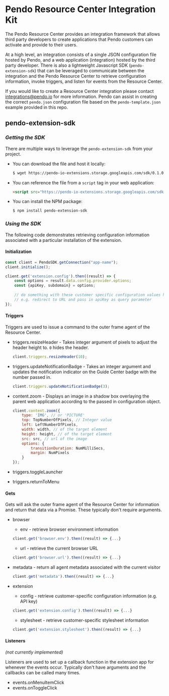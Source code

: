 # Pendo Resource Center Integration Kit

The Pendo Resource Center provides an integration framework that allows third party developers to create applications that Pendo customers can activate and provide to their users.

At a high level, an integration consists of a single JSON configuration file hosted by Pendo, and a web application (integration) hosted by the third party developer.  There is also a lightweight Javascript SDK (`pendo-extension-sdk`) that can be leveraged to communicate between the integration and the Pendo Resource Center to retrieve configuration information, invoke triggers, and listen for events from the Resource Center.

If you would like to create a Resource Center integration please contact integrations@pendo.io for more information.  Pendo can assist in creating the correct `pendo.json` configuration file based on the `pendo-template.json` example provided in this repo.

## pendo-extension-sdk

### _Getting the SDK_

There are multiple ways to leverage the `pendo-extension-sdk` from your project.  

* You can download the file and host it locally:

    ```bash
    $ wget https://pendo-io-extensions.storage.googleapis.com/sdk/0.1.0/js/pendo-extensions.sdk.js
    ```

* You can reference the file from a `script` tag in your web application:
    
    ```html
    <script src="https://pendo-io-extensions.storage.googleapis.com/sdk/0.1.0/js/pendo-extensions.sdk.js"></script>
    ```

* You can install the NPM package:

    ```bash
    $ npm install pendo-extension-sdk
    ```

### _Using the SDK_

The following code demonstrates retrieving configuration information associated with a particular installation of the extension.

#### Initialization

```javascript
const client = PendoSDK.getConnection("app-name");
client.initialize();

client.get('extension.config').then((result) => {
    const options = result.data.config.provider.options;
    const {apiKey, subdomain} = options;
    
    // do something with these customer specific configuration values here
    // e.g. redirect to URL and pass in apiKey as query parameter
});
```

#### Triggers

Triggers are used to issue a command to the outer frame agent of the Resource Center.

 * triggers.resizeHeader - Takes integer argument of pixels to adjust the header height to. `0` hides the header.

    ```javascript
    client.triggers.resizeHeader(10);
    ```

 * triggers.updateNotificationBadge - Takes an integer argument and updates the notification indicator on the Guide Center badge with the number passed in.

    ```javascript
    client.triggers.updateNotificationBadge(3);
    ```

 * content.zoom - Displays an image in a shadow box overlaying the parent web application according to the passed in configuration object. 

   ```javascript
   client.content.zoom({
       type: 'IMG', // or 'PICTURE'
       top: TopNumberOfPixels, // Integer value
       left: LeftNumberOfPixels,
       width: width, // of the target element
       height: height, // of the target element
       src: src, // url of the image
       options: {
           transitionDuration: NumMilliSecs,
           margin: NumPixels
       }
   });
   ```

 * triggers.toggleLauncher

 * triggers.returnToMenu

   

#### Gets

Gets will ask the outer frame agent of the Resource Center for information and return that data via a Promise. These typically don't require arguments.

 * browser 
    * env - retrieve browser environment information
    ```javascript
    client.get('browser.env').then((result) => {...}
    ```
    * url - retrieve the current browser URL
    ```javascript
    client.get('browser.url').then((result) => {...}
    ```

 * metadata - return all agent metadata associated with the current visitor
    ```javascript
    client.get('metadata').then((result) => {...}
    ```

 * extension
    * config - retrieve customer-specific configuration information (e.g. API key)
    ```javascript
    client.get('extension.config').then((result) => {...}
    ```
    * stylesheet - retrieve customer-specific stylesheet information
    ```javascript
    client.get('extension.stylesheet').then((result) => {...}
    ```

      

#### Listeners 

_(not currently implemented)_

Listeners are used to set up a callback function in the extension app for whenever the events occur. Typically don't have arguments and the callbacks can be called many times.

 * events.onMenuItemClick
 * events.onToggleClick
